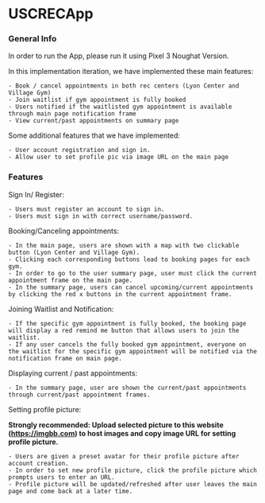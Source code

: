 # USCRECApp

### General Info
In order to run the App, please run it using Pixel 3 Noughat Version.

In this implementation iteration, we have implemented these main features:

```
- Book / cancel appointments in both rec centers (Lyon Center and Village Gym)
- Join waitlist if gym appointment is fully booked
- Users notified if the waitlisted gym appointment is available through main page notification frame
- View current/past appointments on summary page
```

Some additional features that we have implemented:

```
- User account registration and sign in.
- Allow user to set profile pic via image URL on the main page
```

### Features

Sign In/ Register:

```
- Users must register an account to sign in.
- Users must sign in with correct username/password.
```

Booking/Canceling appointments:

```
- In the main page, users are shown with a map with two clickable button (Lyon Center and Village Gym).
- Clicking each corresponding buttons lead to booking pages for each gym. 
- In order to go to the user summary page, user must click the current appointment frame on the main page.
- In the summary page, users can cancel upcoming/current appointments by clicking the red x buttons in the current appointment frame.
```

Joining Waitlist and Notification:

```
- If the specific gym appointment is fully booked, the booking page will display a red remind me button that allows users to join the waitlist.
- If any user cancels the fully booked gym appointment, everyone on the waitlist for the specific gym appointment will be notified via the notification frame on main page.
```

Displaying current / past appointments:

```
- In the summary page, user are shown the current/past appointments through current/past appointment frames.
```

Setting profile picture:

**Strongly recommended: Upload selected picture to this website (https://imgbb.com) to host images and copy image URL for setting profile picture.**

```
- Users are given a preset avatar for their profile picture after account creation.
- In order to set new profile picture, click the profile picture which prompts users to enter an URL.
- Profile picture will be updated/refreshed after user leaves the main page and come back at a later time.
```

















